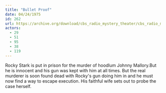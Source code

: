 ```yaml
---
title: "Bullet Proof"
date: 04/24/1975
id: 262
url: https://archive.org/download/cbs_radio_mystery_theater/cbs_radio_mystery_theater-0251-0300.zip/cbs_radio_mystery_theater-0251-0300%2Fcbsrmt_0262_bullet_proof.mp3
actors:
  - 29
  - 51
  - 95
  - 38
  - 119
---
```

Rocky Stark is put in prison for the murder of hoodlum Johnny Mallory.But he is innocent and his gun was kept with him at all times. But the real murderer is soon found dead with Rocky's gun doing him in and he must now find a way to escape execution. His faithful wife sets out to probe the case herself.